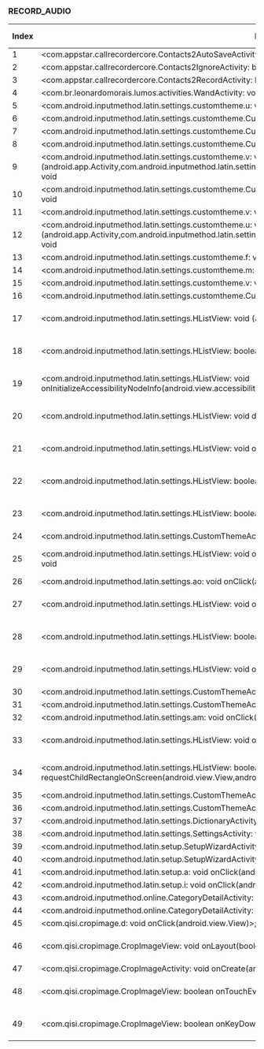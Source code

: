 ### RECORD_AUDIO
| Index | Entry Point & APIs | Screen shot | Resource id | Label |
| ------------- | ------------- | ------------- |-------------|-------------|
| 1 | <com.appstar.callrecordercore.Contacts2AutoSaveActivity: boolean onCreateOptionsMenu(android.view.Menu)>; void <init> | ![](F:\COSMOS\output\py\Play_win8\Tools\com.appstar.callrecorder\com.appstar.callrecordercore.Contacts2AutoSaveActivity.png) |  | F |
| 2 | <com.appstar.callrecordercore.Contacts2IgnoreActivity: boolean onCreateOptionsMenu(android.view.Menu)>; void <init> | ![](F:\COSMOS\output\py\Play_win8\Tools\com.appstar.callrecorder\com.appstar.callrecordercore.Contacts2IgnoreActivity.png) |  |  |
| 3 | <com.appstar.callrecordercore.Contacts2RecordActivity: boolean onCreateOptionsMenu(android.view.Menu)>; void <init> | ![](F:\COSMOS\output\py\Play_win8\Tools\com.appstar.callrecorder\com.appstar.callrecordercore.Contacts2RecordActivity.png) |  |  |
| 4 | <com.br.leonardomorais.lumos.activities.WandActivity: void onActivityResult(int,int,android.content.Intent)>; void <init> | ![](F:\COSMOS\output\py\Play_win8\Tools\com.br.leonardomorais.lumos\com.br.leonardomorais.lumos.activities.WandActivity.png) |  | D |
| 5 | <com.android.inputmethod.latin.settings.customtheme.u: void onClick(android.view.View)>; void <init> | ![](F:\COSMOS\output\py\Play_win8\Tools\com.emoji.coolkeyboard\com.android.inputmethod.latin.settings.customtheme.CustomThemeActivity2.png) |  | F |
| 6 | <com.android.inputmethod.latin.settings.customtheme.CustomThemeActivity2: void onStart()>; void <init> | ![](F:\COSMOS\output\py\Play_win8\Tools\com.emoji.coolkeyboard\com.android.inputmethod.latin.settings.customtheme.CustomThemeActivity2.png) |  |  |
| 7 | <com.android.inputmethod.latin.settings.customtheme.CustomThemeActivity2: void onResume()>; void <init> | ![](F:\COSMOS\output\py\Play_win8\Tools\com.emoji.coolkeyboard\com.android.inputmethod.latin.settings.customtheme.CustomThemeActivity2.png) |  |  |
| 8 | <com.android.inputmethod.latin.settings.customtheme.CustomThemeActivity2: void onCreate(android.os.Bundle)>; void <init> | ![](F:\COSMOS\output\py\Play_win8\Tools\com.emoji.coolkeyboard\com.android.inputmethod.latin.settings.customtheme.CustomThemeActivity2.png) |  |  |
| 9 | <com.android.inputmethod.latin.settings.customtheme.v: void <init>(android.app.Activity,com.android.inputmethod.latin.settings.customtheme.j,com.android.inputmethod.latin.settings.customtheme.h)>; void <init> | ![](F:\COSMOS\output\py\Play_win8\Tools\com.emoji.coolkeyboard\com.android.inputmethod.latin.settings.customtheme.CustomThemeActivity2.png) |  |  |
| 10 | <com.android.inputmethod.latin.settings.customtheme.CustomThemeActivity2: void onActivityResult(int,int,android.content.Intent)>; void <init> | ![](F:\COSMOS\output\py\Play_win8\Tools\com.emoji.coolkeyboard\com.android.inputmethod.latin.settings.customtheme.CustomThemeActivity2.png) |  |  |
| 11 | <com.android.inputmethod.latin.settings.customtheme.v: void onClick(android.view.View)>; void <init> | ![](F:\COSMOS\output\py\Play_win8\Tools\com.emoji.coolkeyboard\com.android.inputmethod.latin.settings.customtheme.CustomThemeActivity2.png) |  |  |
| 12 | <com.android.inputmethod.latin.settings.customtheme.u: void <init>(android.app.Activity,com.android.inputmethod.latin.settings.customtheme.j,com.android.inputmethod.latin.settings.customtheme.h)>; void <init> | ![](F:\COSMOS\output\py\Play_win8\Tools\com.emoji.coolkeyboard\com.android.inputmethod.latin.settings.customtheme.CustomThemeActivity2.png) |  |  |
| 13 | <com.android.inputmethod.latin.settings.customtheme.f: void onClick(android.view.View)>; void <init> | ![](F:\COSMOS\output\py\Play_win8\Tools\com.emoji.coolkeyboard\com.android.inputmethod.latin.settings.customtheme.CustomThemeActivity2.png) |  |  |
| 14 | <com.android.inputmethod.latin.settings.customtheme.m: void onClick(android.view.View)>; void <init> | ![](F:\COSMOS\output\py\Play_win8\Tools\com.emoji.coolkeyboard\com.android.inputmethod.latin.settings.customtheme.CustomThemeActivity2.png) |  |  |
| 15 | <com.android.inputmethod.latin.settings.customtheme.v: void onProgressChanged(android.widget.SeekBar,int,boolean)>; void <init> | ![](F:\COSMOS\output\py\Play_win8\Tools\com.emoji.coolkeyboard\com.android.inputmethod.latin.settings.customtheme.CustomThemeActivity2.png) |  |  |
| 16 | <com.android.inputmethod.latin.settings.customtheme.CustomThemeActivity2: void onClick(android.view.View)>; void <init> | ![](F:\COSMOS\output\py\Play_win8\Tools\com.emoji.coolkeyboard\com.android.inputmethod.latin.settings.customtheme.CustomThemeActivity2.png) |  |  |
| 17 | <com.android.inputmethod.latin.settings.HListView: void <init>(android.content.Context)>; void <init> | ![](F:\COSMOS\output\py\Play_win8\Tools\com.emoji.coolkeyboard\com.android.inputmethod.latin.settings.CustomThemeActivity.png) | {'2131690472': <sensitive_component.SensitiveComponent.SensitiveView object at 0x000001AB4A378208>} | F |
| 18 | <com.android.inputmethod.latin.settings.HListView: boolean onKeyUp(int,android.view.KeyEvent)>; void <init> | ![](F:\COSMOS\output\py\Play_win8\Tools\com.emoji.coolkeyboard\com.android.inputmethod.latin.settings.CustomThemeActivity.png) | {'2131690472': <sensitive_component.SensitiveComponent.SensitiveView object at 0x000001AB4A378278>} | F |
| 19 | <com.android.inputmethod.latin.settings.HListView: void onInitializeAccessibilityNodeInfo(android.view.accessibility.AccessibilityNodeInfo)>; void <init> | ![](F:\COSMOS\output\py\Play_win8\Tools\com.emoji.coolkeyboard\com.android.inputmethod.latin.settings.CustomThemeActivity.png) | {'2131690472': <sensitive_component.SensitiveComponent.SensitiveView object at 0x000001AB4A378F98>} | F |
| 20 | <com.android.inputmethod.latin.settings.HListView: void dispatchDraw(android.graphics.Canvas)>; void <init> | ![](F:\COSMOS\output\py\Play_win8\Tools\com.emoji.coolkeyboard\com.android.inputmethod.latin.settings.CustomThemeActivity.png) | {'2131690472': <sensitive_component.SensitiveComponent.SensitiveView object at 0x000001AB4A378EB8>} |  |
| 21 | <com.android.inputmethod.latin.settings.HListView: void onSizeChanged(int,int,int,int)>; void <init> | ![](F:\COSMOS\output\py\Play_win8\Tools\com.emoji.coolkeyboard\com.android.inputmethod.latin.settings.CustomThemeActivity.png) | {'2131690472': <sensitive_component.SensitiveComponent.SensitiveView object at 0x000001AB4A378E48>} |  |
| 22 | <com.android.inputmethod.latin.settings.HListView: boolean dispatchKeyEvent(android.view.KeyEvent)>; void <init> | ![](F:\COSMOS\output\py\Play_win8\Tools\com.emoji.coolkeyboard\com.android.inputmethod.latin.settings.CustomThemeActivity.png) | {'2131690472': <sensitive_component.SensitiveComponent.SensitiveView object at 0x000001AB4A378D68>} |  |
| 23 | <com.android.inputmethod.latin.settings.HListView: boolean onKeyMultiple(int,int,android.view.KeyEvent)>; void <init> | ![](F:\COSMOS\output\py\Play_win8\Tools\com.emoji.coolkeyboard\com.android.inputmethod.latin.settings.CustomThemeActivity.png) | {'2131690472': <sensitive_component.SensitiveComponent.SensitiveView object at 0x000001AB4A378CC0>} |  |
| 24 | <com.android.inputmethod.latin.settings.CustomThemeActivity: void onCreate(android.os.Bundle)>; void <init> | ![](F:\COSMOS\output\py\Play_win8\Tools\com.emoji.coolkeyboard\com.android.inputmethod.latin.settings.CustomThemeActivity.png) |  |  |
| 25 | <com.android.inputmethod.latin.settings.HListView: void onInitializeAccessibilityEvent(android.view.accessibility.AccessibilityEvent)>; void <init> | ![](F:\COSMOS\output\py\Play_win8\Tools\com.emoji.coolkeyboard\com.android.inputmethod.latin.settings.CustomThemeActivity.png) | {'2131690472': <sensitive_component.SensitiveComponent.SensitiveView object at 0x000001AB4A378BA8>} |  |
| 26 | <com.android.inputmethod.latin.settings.ao: void onClick(android.view.View)>; void <init> | ![](F:\COSMOS\output\py\Play_win8\Tools\com.emoji.coolkeyboard\com.android.inputmethod.latin.settings.CustomThemeActivity.png) |  |  |
| 27 | <com.android.inputmethod.latin.settings.HListView: void onMeasure(int,int)>; void <init> | ![](F:\COSMOS\output\py\Play_win8\Tools\com.emoji.coolkeyboard\com.android.inputmethod.latin.settings.CustomThemeActivity.png) | {'2131690472': <sensitive_component.SensitiveComponent.SensitiveView object at 0x000001AB4A378128>} |  |
| 28 | <com.android.inputmethod.latin.settings.HListView: boolean onKeyDown(int,android.view.KeyEvent)>; void <init> | ![](F:\COSMOS\output\py\Play_win8\Tools\com.emoji.coolkeyboard\com.android.inputmethod.latin.settings.CustomThemeActivity.png) | {'2131690472': <sensitive_component.SensitiveComponent.SensitiveView object at 0x000001AB4A378B00>} |  |
| 29 | <com.android.inputmethod.latin.settings.HListView: void onFocusChanged(boolean,int,android.graphics.Rect)>; void <init> | ![](F:\COSMOS\output\py\Play_win8\Tools\com.emoji.coolkeyboard\com.android.inputmethod.latin.settings.CustomThemeActivity.png) | {'2131690472': <sensitive_component.SensitiveComponent.SensitiveView object at 0x000001AB4A378518>} |  |
| 30 | <com.android.inputmethod.latin.settings.CustomThemeActivity: boolean onCreateOptionsMenu(android.view.Menu)>; void <init> | ![](F:\COSMOS\output\py\Play_win8\Tools\com.emoji.coolkeyboard\com.android.inputmethod.latin.settings.CustomThemeActivity.png) |  |  |
| 31 | <com.android.inputmethod.latin.settings.CustomThemeActivity: void onPause()>; void <init> | ![](F:\COSMOS\output\py\Play_win8\Tools\com.emoji.coolkeyboard\com.android.inputmethod.latin.settings.CustomThemeActivity.png) |  |  |
| 32 | <com.android.inputmethod.latin.settings.am: void onClick(android.view.View)>; void <init> | ![](F:\COSMOS\output\py\Play_win8\Tools\com.emoji.coolkeyboard\com.android.inputmethod.latin.settings.CustomThemeActivity.png) |  |  |
| 33 | <com.android.inputmethod.latin.settings.HListView: void onFinishInflate()>; void <init> | ![](F:\COSMOS\output\py\Play_win8\Tools\com.emoji.coolkeyboard\com.android.inputmethod.latin.settings.CustomThemeActivity.png) | {'2131690472': <sensitive_component.SensitiveComponent.SensitiveView object at 0x000001AB4A378080>} |  |
| 34 | <com.android.inputmethod.latin.settings.HListView: boolean requestChildRectangleOnScreen(android.view.View,android.graphics.Rect,boolean)>; void <init> | ![](F:\COSMOS\output\py\Play_win8\Tools\com.emoji.coolkeyboard\com.android.inputmethod.latin.settings.CustomThemeActivity.png) | {'2131690472': <sensitive_component.SensitiveComponent.SensitiveView object at 0x000001AB4A378D30>} |  |
| 35 | <com.android.inputmethod.latin.settings.CustomThemeActivity: boolean onOptionsItemSelected(android.view.MenuItem)>; void <init> | ![](F:\COSMOS\output\py\Play_win8\Tools\com.emoji.coolkeyboard\com.android.inputmethod.latin.settings.CustomThemeActivity.png) |  |  |
| 36 | <com.android.inputmethod.latin.settings.CustomThemeActivity: void onActivityResult(int,int,android.content.Intent)>; void <init> | ![](F:\COSMOS\output\py\Play_win8\Tools\com.emoji.coolkeyboard\com.android.inputmethod.latin.settings.CustomThemeActivity.png) |  |  |
| 37 | <com.android.inputmethod.latin.settings.DictionaryActivity: void onCreate(android.os.Bundle)>; void <init> | ![](F:\COSMOS\output\py\Play_win8\Tools\com.emoji.coolkeyboard\com.android.inputmethod.latin.settings.DictionaryActivity.png) |  | F |
| 38 | <com.android.inputmethod.latin.settings.SettingsActivity: void onResume()>; void <init> | ![](F:\COSMOS\output\py\Play_win8\Tools\com.emoji.coolkeyboard\com.android.inputmethod.latin.settings.SettingsActivity.png) |  |  |
| 39 | <com.android.inputmethod.latin.setup.SetupWizardActivity: void onResume()>; void <init> | ![](F:\COSMOS\output\py\Play_win8\Tools\com.emoji.coolkeyboard\com.android.inputmethod.latin.setup.SetupWizardActivity.png) |  |  |
| 40 | <com.android.inputmethod.latin.setup.SetupWizardActivity: void onClick(android.view.View)>; void <init> | ![](F:\COSMOS\output\py\Play_win8\Tools\com.emoji.coolkeyboard\com.android.inputmethod.latin.setup.SetupWizardActivity.png) |  |  |
| 41 | <com.android.inputmethod.latin.setup.a: void onClick(android.view.View)>; void <init> | ![](F:\COSMOS\output\py\Play_win8\Tools\com.emoji.coolkeyboard\com.android.inputmethod.latin.setup.SetupWizardActivity.png) |  |  |
| 42 | <com.android.inputmethod.latin.setup.i: void onClick(android.view.View)>; void <init> | ![](F:\COSMOS\output\py\Play_win8\Tools\com.emoji.coolkeyboard\com.android.inputmethod.latin.setup.SetupWizardActivity.png) |  |  |
| 43 | <com.android.inputmethod.online.CategoryDetailActivity: void onCreate(android.os.Bundle)>; void <init> | ![](F:\COSMOS\output\py\Play_win8\Tools\com.emoji.coolkeyboard\com.android.inputmethod.online.CategoryDetailActivity.png) |  |   |
| 44 | <com.android.inputmethod.online.CategoryDetailActivity: void onResume()>; void <init> | ![](F:\COSMOS\output\py\Play_win8\Tools\com.emoji.coolkeyboard\com.android.inputmethod.online.CategoryDetailActivity.png) |  |  |
| 45 | <com.qisi.cropimage.d: void onClick(android.view.View)>; void <init> | ![](F:\COSMOS\output\py\Play_win8\Tools\com.emoji.coolkeyboard\com.qisi.cropimage.CropImageActivity.png) |  | F |
| 46 | <com.qisi.cropimage.CropImageView: void onLayout(boolean,int,int,int,int)>; void <init> | ![](F:\COSMOS\output\py\Play_win8\Tools\com.emoji.coolkeyboard\com.qisi.cropimage.CropImageActivity.png) | {'2131689691': <sensitive_component.SensitiveComponent.SensitiveView object at 0x000001AB4A355198>} | F |
| 47 | <com.qisi.cropimage.CropImageActivity: void onCreate(android.os.Bundle)>; void <init> | ![](F:\COSMOS\output\py\Play_win8\Tools\com.emoji.coolkeyboard\com.qisi.cropimage.CropImageActivity.png) |  |  |
| 48 | <com.qisi.cropimage.CropImageView: boolean onTouchEvent(android.view.MotionEvent)>; void <init> | ![](F:\COSMOS\output\py\Play_win8\Tools\com.emoji.coolkeyboard\com.qisi.cropimage.CropImageActivity.png) | {'2131689691': <sensitive_component.SensitiveComponent.SensitiveView object at 0x000001AB4A3550F0>} | F |
| 49 | <com.qisi.cropimage.CropImageView: boolean onKeyDown(int,android.view.KeyEvent)>; void <init> | ![](F:\COSMOS\output\py\Play_win8\Tools\com.emoji.coolkeyboard\com.qisi.cropimage.CropImageActivity.png) | {'2131689691': <sensitive_component.SensitiveComponent.SensitiveView object at 0x000001AB4A355080>} | F |
